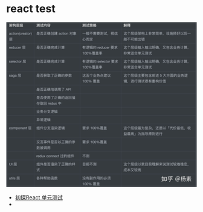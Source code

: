 react test
===
![](./imgs/v2-7524484a2ea647c54acaa7895204004a_1440w.jpeg)



- [初探React 单元测试](https://zhuanlan.zhihu.com/p/357056101)
- 
